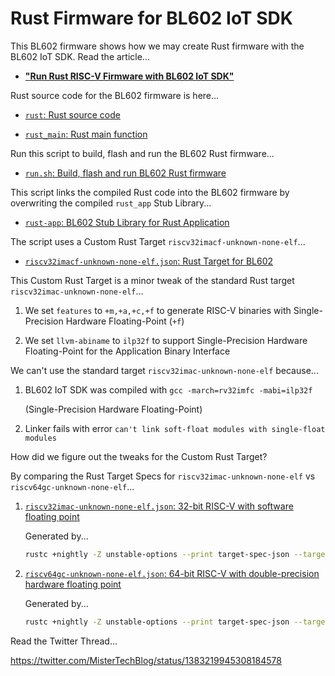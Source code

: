 # Rust Firmware for BL602 IoT SDK

This BL602 firmware shows how we may create Rust firmware with the BL602 IoT SDK. Read the article...

-   [__"Run Rust RISC-V Firmware with BL602 IoT SDK"__](https://lupyuen.github.io/articles/rust)

Rust source code for the BL602 firmware is here...

- [`rust`: Rust source code](rust)

- [`rust_main`: Rust main function](rust/src/lib.rs)

Run this script to build, flash and run the BL602 Rust firmware...

- [`run.sh`: Build, flash and run BL602 Rust firmware](run.sh)

This script links the compiled Rust code into the BL602 firmware by overwriting the compiled `rust_app` Stub Library...

- [`rust-app`: BL602 Stub Library for Rust Application](../../components/3rdparty/rust-app)

The script uses a Custom Rust Target `riscv32imacf-unknown-none-elf`...

- [`riscv32imacf-unknown-none-elf.json`: Rust Target for BL602](riscv32imacf-unknown-none-elf.json)

This Custom Rust Target is a minor tweak of the standard Rust target `riscv32imac-unknown-none-elf`...

1. We set `features` to `+m,+a,+c,+f` to generate RISC-V binaries with Single-Precision Hardware Floating-Point (`+f`)

1. We set `llvm-abiname` to `ilp32f` to support Single-Precision Hardware Floating-Point for the Application Binary Interface

We can't use the standard target `riscv32imac-unknown-none-elf` because...

1. BL602 IoT SDK was compiled with `gcc -march=rv32imfc -mabi=ilp32f`

   (Single-Precision Hardware Floating-Point)

1. Linker fails with error `can't link soft-float modules with single-float modules`

How did we figure out the tweaks for the Custom Rust Target?

By comparing the Rust Target Specs for `riscv32imac-unknown-none-elf` vs `riscv64gc-unknown-none-elf`...

1.  [`riscv32imac-unknown-none-elf.json`: 32-bit RISC-V with software floating point](customer_app/sdk_app_rust/riscv32imac-unknown-none-elf.json)

    Generated by...

    ```bash
    rustc +nightly -Z unstable-options --print target-spec-json --target riscv32imac-unknown-none-elf
    ```

1.  [`riscv64gc-unknown-none-elf.json`: 64-bit RISC-V with double-precision hardware floating point](customer_app/sdk_app_rust/riscv64gc-unknown-none-elf.json)

    Generated by...

    ```bash
    rustc +nightly -Z unstable-options --print target-spec-json --target riscv64gc-unknown-none-elf
    ```

Read the Twitter Thread...

https://twitter.com/MisterTechBlog/status/1383219945308184578
